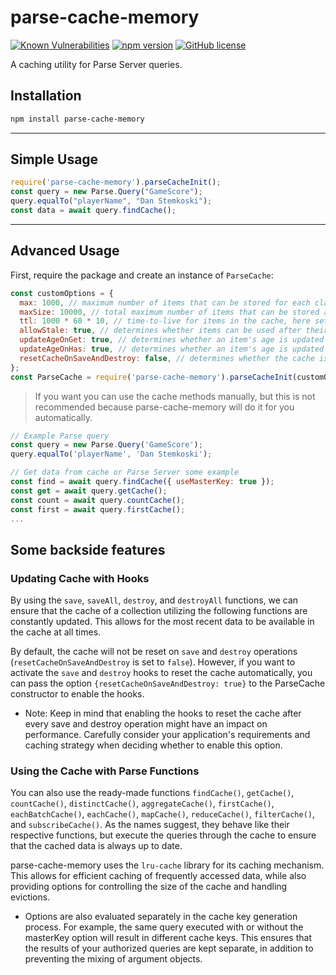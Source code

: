 # parse-cache-memory

[![Known Vulnerabilities](https://snyk.io/test/github/rgunindi/parse-cache-memory/badge.svg)](https://snyk.io/test/github/rgunindi/parse-cache-memory)
[![npm version](https://badge.fury.io/js/parse-cache-memory.svg)](https://badge.fury.io/js/parse-cache-memory)
[![GitHub license](https://img.shields.io/github/license/rgunindi/parse-cache-memory)]()

A caching utility for Parse Server queries.

## Installation

```bash
npm install parse-cache-memory
```

---

## Simple Usage

```js
require('parse-cache-memory').parseCacheInit();
const query = new Parse.Query("GameScore");
query.equalTo("playerName", "Dan Stemkoski");
const data = await query.findCache();
```

---

## Advanced Usage

First, require the package and create an instance of `ParseCache`:

```js
const customOptions = {
  max: 1000, // maximum number of items that can be stored for each class (className)
  maxSize: 10000, // total maximum number of items that can be stored across all classes
  ttl: 1000 * 60 * 10, // time-to-live for items in the cache, here set to 10 minutes
  allowStale: true, // determines whether items can be used after their ttl has expired
  updateAgeOnGet: true, // determines whether an item's age is updated when it's retrieved using "get"
  updateAgeOnHas: true, // determines whether an item's age is updated when it's checked using "has"
  resetCacheOnSaveAndDestroy: false, // determines whether the cache is reset when an object is saved or destroyed
};
const ParseCache = require('parse-cache-memory').parseCacheInit(customOptions);
```

> If you want you can use the cache methods manually, but this is not recommended because parse-cache-memory will do it for you automatically.

```js
// Example Parse query
const query = new Parse.Query('GameScore');
query.equalTo('playerName', 'Dan Stemkoski');

// Get data from cache or Parse Server some example
const find = await query.findCache({ useMasterKey: true });
const get = await query.getCache();
const count = await query.countCache();
const first = await query.firstCache();
...
```

## Some backside features

### Updating Cache with Hooks

By using the `save`, `saveAll`, `destroy`, and `destroyAll` functions, we can ensure that the cache of a collection utilizing the following functions are constantly updated. This allows for the most recent data to be available in the cache at all times.

By default, the cache will not be reset on `save` and `destroy` operations (`resetCacheOnSaveAndDestroy` is set to `false`). However, if you want to activate the `save` and `destroy` hooks to reset the cache automatically, you can pass the option `{resetCacheOnSaveAndDestroy: true}` to the ParseCache constructor to enable the hooks.

- Note: Keep in mind that enabling the hooks to reset the cache after every save and destroy operation might have an impact on performance. Carefully consider your application's requirements and caching strategy when deciding whether to enable this option.

### Using the Cache with Parse Functions

You can also use the ready-made functions `findCache()`, `getCache()`, `countCache()`, `distinctCache()`, `aggregateCache()`, `firstCache()`, `eachBatchCache()`, `eachCache()`, `mapCache()`, `reduceCache()`, `filterCache()`, and `subscribeCache()`. As the names suggest, they behave like their respective functions, but execute the queries through the cache to ensure that the cached data is always up to date.

parse-cache-memory uses the `lru-cache` library for its caching mechanism. This allows for efficient caching of frequently accessed data, while also providing options for controlling the size of the cache and handling evictions.

- Options are also evaluated separately in the cache key generation process. For example, the same query executed with or without the masterKey option will result in different cache keys. This ensures that the results of your authorized queries are kept separate, in addition to preventing the mixing of argument objects.
